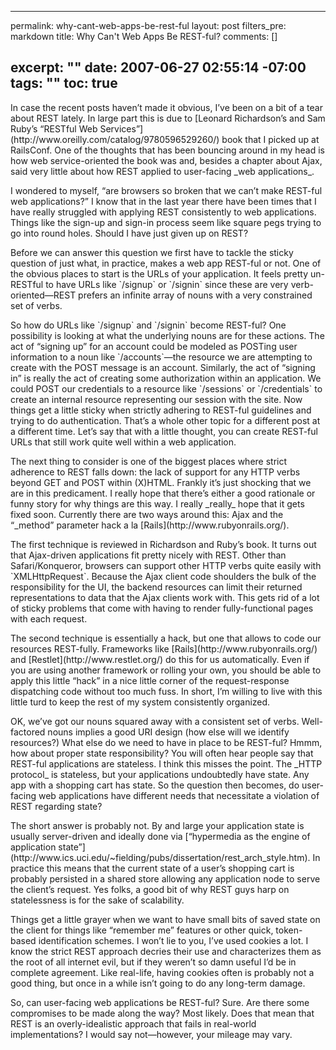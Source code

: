 ----- 
permalink: why-cant-web-apps-be-rest-ful
layout: post
filters_pre: markdown
title: Why Can't Web Apps Be REST-ful?
comments: []

excerpt: ""
date: 2007-06-27 02:55:14 -07:00
tags: ""
toc: true
-----
<p>In case the recent posts haven&#8217;t made it obvious, I&#8217;ve been on a bit of a tear about REST lately. In large part this is due to [Leonard Richardson’s and Sam Ruby’s “RESTful Web Services”](http://www.oreilly.com/catalog/9780596529260/) book that I picked up at RailsConf. One of the thoughts that has been bouncing around in my head is how web service-oriented the book was and, besides a chapter about Ajax, said very little about how REST applied to user-facing _web applications_.


<p>I wondered to myself, &#8220;are browsers so broken that we can&#8217;t make REST-ful web applications?&#8221; I know that in the last year there have been times that I have really struggled with applying REST consistently to web applications. Things like the sign-up and sign-in process seem like square pegs trying to go into round holes. Should I have just given up on REST?


<p>Before we can answer this question we first have to tackle the sticky question of just what, in practice, makes a web app REST-ful or not. One of the obvious places to start is the URLs of your application. It feels pretty un-RESTful to have URLs like `/signup` or `/signin` since these are very verb-oriented&#8212;REST prefers an infinite array of nouns with a very constrained set of verbs. 


<p>So how do URLs like `/signup` and `/signin` become REST-ful? One possibility is looking at what the underlying nouns are for these actions. The act of &#8220;signing up&#8221; for an account could be modeled as POSTing user information to a noun like `/accounts`&#8212;the resource we are attempting to create with the POST message is an account. Similarly, the act of &#8220;signing in&#8221; is really the act of creating some authorization within an application. We could POST our credentials to a resource like `/sessions` or `/credentials` to create an internal resource representing our session with the site. Now things get a little sticky when strictly adhering to REST-ful guidelines and trying to do authentication. That&#8217;s a whole other topic for a different post at a different time. Let&#8217;s say that with a little thought, you can create REST-ful URLs that still work quite well within a web application.


<p>The next thing to consider is one of the biggest places where strict adherence to REST falls down: the lack of support for any HTTP verbs beyond GET and POST within (X)HTML. Frankly it&#8217;s just shocking that we are in this predicament. I really hope that there&#8217;s either a good rationale or funny story for why things are this way. I really _really_ hope that it gets fixed soon. Currently there are two ways around this: Ajax and the &#8220;_method&#8221; parameter hack a la [Rails](http://www.rubyonrails.org/).


<p>The first technique is reviewed in Richardson and Ruby&#8217;s book. It turns out that Ajax-driven applications fit pretty nicely with REST. Other than Safari/Konqueror, browsers can support other HTTP verbs quite easily with `XMLHttpRequest`. Because the Ajax client code shoulders the bulk of the responsibility for the UI, the backend resources can limit their returned representations to data that the Ajax clients work with. This gets rid of a lot of sticky problems that come with having to render fully-functional pages with each request.


<p>The second technique is essentially a hack, but one that allows to code our resources REST-fully. Frameworks like [Rails](http://www.rubyonrails.org/) and [Restlet](http://www.restlet.org/) do this for us automatically. Even if you are using another framework or rolling your own, you should be able to apply this little &#8220;hack&#8221; in a nice little corner of the request-response dispatching code without too much fuss. In short, I&#8217;m willing to live with this little turd to keep the rest of my system consistently organized.


<p>OK, we&#8217;ve got our nouns squared away with a consistent set of verbs. Well-factored nouns implies a good URI design (how else will we identify resources?) What else do we need to have in place to be REST-ful? Hmmm, how about proper state responsibility? You will often hear people say that REST-ful applications are stateless. I think this misses the point. The _HTTP protocol_ is stateless, but your applications undoubtedly have state. Any app with a shopping cart has state. So the question then becomes, do user-facing web applications have different needs that necessitate a violation of REST regarding state?


<p>The short answer is probably not. By and large your application state is usually server-driven and ideally done via [“hypermedia as the engine of application state”](http://www.ics.uci.edu/~fielding/pubs/dissertation/rest_arch_style.htm). In practice this means that the current state of a user&#8217;s shopping cart is probably persisted in a shared store allowing any application node to serve the client&#8217;s request. Yes folks, a good bit of why REST guys harp on statelessness is for the sake of scalability.


<p>Things get a little grayer when we want to have small bits of saved state on the client for things like &#8220;remember me&#8221; features or other quick, token-based identification schemes. I won&#8217;t lie to you, I&#8217;ve used cookies a lot. I know the strict REST approach decries their use and characterizes them as the root of all internet evil, but if they weren&#8217;t so damn useful I&#8217;d be in complete agreement. Like real-life, having cookies often is probably not a good thing, but once in a while isn&#8217;t going to do any long-term damage.


<p>So, can user-facing web applications be REST-ful? Sure. Are there some compromises to be made along the way? Most likely. Does that mean that REST is an overly-idealistic approach that fails in real-world implementations? I would say not&#8212;however, your mileage may vary.
